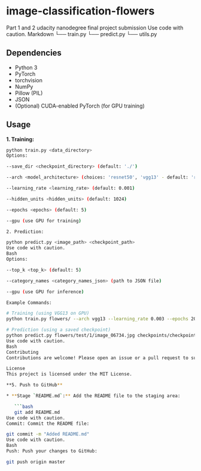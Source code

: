 # image-classification-flowers
Part 1 and 2 udacity nanodegree final project submission
Use code with caution.
Markdown
└── train.py
└── predict.py
└── utils.py

## Dependencies

* Python 3
* PyTorch 
* torchvision 
* NumPy
* Pillow (PIL)
* JSON
* (Optional) CUDA-enabled PyTorch (for GPU training)

## Usage

**1. Training:**
```bash
python train.py <data_directory>
Options:

--save_dir <checkpoint_directory> (default: './')

--arch <model_architecture> (choices: 'resnet50', 'vgg13' - default: 'resnet50')

--learning_rate <learning_rate> (default: 0.001)

--hidden_units <hidden_units> (default: 1024)

--epochs <epochs> (default: 5)

--gpu (use GPU for training)

2. Prediction:

python predict.py <image_path> <checkpoint_path>
Use code with caution.
Bash
Options:

--top_k <top_k> (default: 5)

--category_names <category_names_json> (path to JSON file)

--gpu (use GPU for inference)

Example Commands:

# Training (using VGG13 on GPU)
python train.py flowers/ --arch vgg13 --learning_rate 0.003 --epochs 20 --gpu

# Prediction (using a saved checkpoint)
python predict.py flowers/test/1/image_06734.jpg checkpoints/checkpoint_vgg13.pth --top_k 3 --category_names cat_to_name.json --gpu
Use code with caution.
Bash
Contributing
Contributions are welcome! Please open an issue or a pull request to suggest changes.

License
This project is licensed under the MIT License.

**5. Push to GitHub**

* **Stage `README.md`:** Add the README file to the staging area:

   ```bash
   git add README.md
Use code with caution.
Commit: Commit the README file:

git commit -m "Added README.md"
Use code with caution.
Bash
Push: Push your changes to GitHub:

git push origin master
